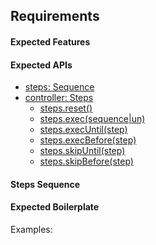 ## Requirements

#### Expected Features 



#### Expected APIs
- [steps: Sequence](#steps-sequence)
- [controller: Steps](#controller-steps)
  * [steps.reset()](#steps-reset)
  * [steps.exec(sequence|un)](#steps-exec)
  * [steps.execUntil(step)](#steps-execUntil)
  * [steps.execBefore(step)](#steps-execBefore)
  * [steps.skipUntil(step)](#steps-skipUntil)
  * [steps.skipBefore(step)](#steps-skipBefore)


#### Steps Sequence



#### Expected Boilerplate

Examples: 

```javascript

```